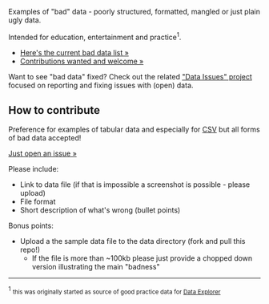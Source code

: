 Examples of "bad" data - poorly structured, formatted, mangled or just plain ugly data.

Intended for education, entertainment and practice<sup>1</sup>.

* [Here's the current bad data list &raquo;][list]
* [Contributions wanted and welcome &raquo;](#contribute)

Want to see "bad data" fixed? Check out the related ["Data Issues"
project][dataissues] focused on reporting and fixing issues with (open) data.

[list]: https://github.com/rgrp/bad-data/issues
[explorer]: http://explorer.okfnlabs.org/
[csv]: http://data.okfn.org/standards/csv
[new]: https://github.com/rgrp/bad-data/issues/new
[dataissues]: https://github.com/datasets/issues

<a id="contribute" name="contribute"></a>

## How to contribute

Preference for examples of tabular data and especially for [CSV][csv] but all
forms of bad data accepted!

[Just open an issue &raquo;][new]

Please include:

* Link to data file (if that is impossible a screenshot is possible - please upload)
* File format
* Short description of what's wrong (bullet points)

Bonus points:

* Upload a the sample data file to the data directory (fork and pull this repo!)
  * If the file is more than ~100kb please just provide a chopped down version
    illustrating the main "badness"

----

<sup>1</sup> <small>this was originally started as source of good practice data for [Data Explorer][explorer]</small>

